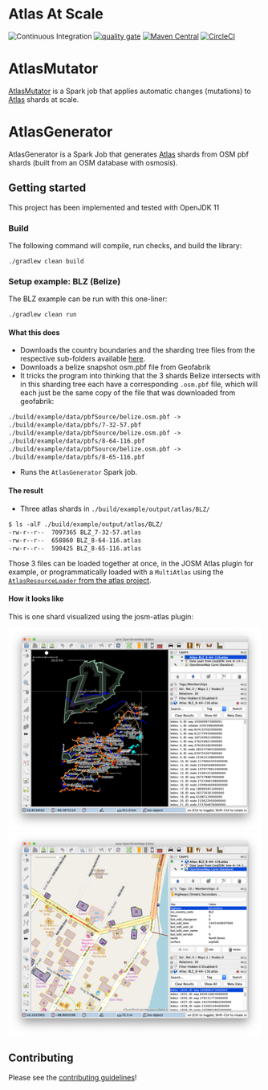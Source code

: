 # Atlas At Scale

![Continuous Integration](https://github.com/osmlab/atlas-generator/workflows/Continuous%20Integration/badge.svg?branch=main)
[![quality gate](https://sonarcloud.io/api/project_badges/measure?project=org.openstreetmap.atlas%3Aatlas-generator&metric=alert_status)](https://sonarcloud.io/dashboard?id=org.openstreetmap.atlas%3Aatlas-generator)
[![Maven Central](https://img.shields.io/maven-central/v/org.openstreetmap.atlas/atlas-generator.svg?label=Maven%20Central)](https://search.maven.org/search?q=g:%22org.openstreetmap.atlas%22%20AND%20a:%22atlas-generator%22)
[![CircleCI](https://circleci.com/gh/osmlab/atlas-generator/tree/main.svg?style=svg)](https://circleci.com/gh/osmlab/atlas-generator/tree/main)

# AtlasMutator

[AtlasMutator](src/main/java/org/openstreetmap/atlas/mutator/Readme.md) is a Spark job that applies automatic changes (mutations) to [Atlas](https://github.com/osmlab/atlas) shards at scale.

# AtlasGenerator

AtlasGenerator is a Spark Job that generates [Atlas](https://github.com/osmlab/atlas) shards from OSM pbf shards (built from an OSM database with osmosis).

## Getting started

This project has been implemented and tested with OpenJDK 11

### Build

The following command will compile, run checks, and build the library:

```
./gradlew clean build
```

### Setup example: BLZ (Belize)

The BLZ example can be run with this one-liner:

```
./gradlew clean run
```

#### What this does

* Downloads the country boundaries and the sharding tree files from the respective sub-folders available [here](https://apple.box.com/s/3k3wcc0lq1fhqgozxr4mdi0llf95byo3).
* Downloads a belize snapshot osm.pbf file from Geofabrik
* It tricks the program into thinking that the 3 shards Belize intersects with in this sharding tree each have a corresponding `.osm.pbf` file, which will each just be the same copy of the file that was downloaded from geofabrik:
```
./build/example/data/pbfSource/belize.osm.pbf -> ./build/example/data/pbfs/7-32-57.pbf
./build/example/data/pbfSource/belize.osm.pbf -> ./build/example/data/pbfs/8-64-116.pbf
./build/example/data/pbfSource/belize.osm.pbf -> ./build/example/data/pbfs/8-65-116.pbf
```
* Runs the `AtlasGenerator` Spark job.

#### The result

* Three atlas shards in `./build/example/output/atlas/BLZ/`
```
$ ls -alF ./build/example/output/atlas/BLZ/
-rw-r--r--  7097365 BLZ_7-32-57.atlas
-rw-r--r--  658860 BLZ_8-64-116.atlas
-rw-r--r--  590425 BLZ_8-65-116.atlas
```

Those 3 files can be loaded together at once, in the JOSM Atlas plugin for example, or programmatically loaded with a `MultiAtlas` using the [`AtlasResourceLoader` from the atlas project](https://github.com/osmlab/atlas/tree/dev/src/main/java/org/openstreetmap/atlas/geography/atlas#using-atlas).

#### How it looks like

This is one shard visualized using the josm-atlas plugin:

![josm-atlas1](config/images/josm-atlas1.png)
![josm-atlas2](config/images/josm-atlas2.png)

## Contributing

Please see the [contributing guidelines](https://github.com/osmlab/atlas/blob/dev/CONTRIBUTING.md)!
